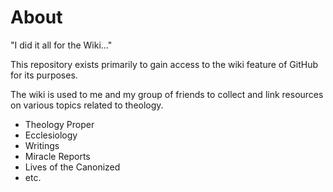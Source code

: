 # About
"I did it all for the Wiki..."

This repository exists primarily to gain access to the wiki feature of GitHub for its purposes.

The wiki is used to me and my group of friends to collect and link resources on various topics related to theology.

 - Theology Proper
 - Ecclesiology
 - Writings
 - Miracle Reports
 - Lives of the Canonized
 - etc.

